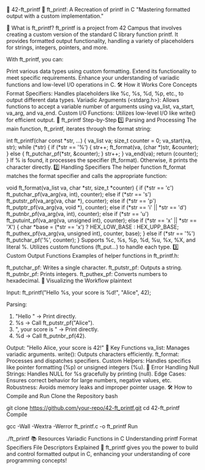 🚀 42-ft_printf
🔗 ft_printf: A Recreation of printf in C
"Mastering formatted output with a custom implementation."

🌟 What is ft_printf?
ft_printf is a project from 42 Campus that involves creating a custom version of the standard C library function printf. It provides formatted output functionality, handling a variety of placeholders for strings, integers, pointers, and more.

With ft_printf, you can:

Print various data types using custom formatting.
Extend its functionality to meet specific requirements.
Enhance your understanding of variadic functions and low-level I/O operations in C.
🛠️ How it Works
Core Concepts
Format Specifiers: Handles placeholders like %c, %s, %d, %p, etc., to output different data types.
Variadic Arguments (<stdarg.h>): Allows functions to accept a variable number of arguments using va_list, va_start, va_arg, and va_end.
Custom I/O Functions: Utilizes low-level I/O like write() for efficient output.
🧩 ft_printf Step-by-Step
1️⃣ Parsing and Processing
The main function, ft_printf, iterates through the format string:

int	ft_printf(char const *str, ...)
{
	va_list va;
	size_t counter = 0;
	va_start(va, str);
	while (*str) {
		if (*str == '%') {
			str++;
			ft_format(va, (char *)str, &counter);
		} else {
			ft_putchar_pf(*str, &counter);
		}
		str++;
	}
	va_end(va);
	return (counter);
}
If % is found, it processes the specifier (ft_format).
Otherwise, it prints the character directly.
2️⃣ Handling Specifiers
The helper function ft_format matches the format specifier and calls the appropriate function:

void	ft_format(va_list va, char *str, size_t *counter)
{
	if (*str == 'c') ft_putchar_pf(va_arg(va, int), counter);
	else if (*str == 's') ft_putstr_pf(va_arg(va, char *), counter);
	else if (*str == 'p') ft_putptr_pf(va_arg(va, void *), counter);
	else if (*str == 'i' || *str == 'd') ft_putnbr_pf(va_arg(va, int), counter);
	else if (*str == 'u') ft_putuint_pf(va_arg(va, unsigned int), counter);
	else if (*str == 'x' || *str == 'X') {
		char *base = (*str == 'x') ? HEX_LOW_BASE : HEX_UPP_BASE;
		ft_puthex_pf(va_arg(va, unsigned int), counter, base);
	} else if (*str == '%') ft_putchar_pf('%', counter);
}
Supports %c, %s, %p, %d, %u, %x, %X, and literal %.
Utilizes custom functions (ft_put...) to handle each type.
3️⃣ Custom Output Functions
Examples of helper functions in ft_printf.h:

ft_putchar_pf: Writes a single character.
ft_putstr_pf: Outputs a string.
ft_putnbr_pf: Prints integers.
ft_puthex_pf: Converts numbers to hexadecimal.
🌈 Visualizing the Workflow
plaintext

Input: ft_printf("Hello %s, your score is %d!", "Alice", 42);

Parsing: 
1. "Hello " -> Print directly.
2. %s -> Call ft_putstr_pf("Alice").
3. ", your score is " -> Print directly.
4. %d -> Call ft_putnbr_pf(42).

Output: "Hello Alice, your score is 42!"
🔑 Key Functions
va_list: Manages variadic arguments.
write(): Outputs characters efficiently.
ft_format: Processes and dispatches specifiers.
Custom Helpers: Handles specifics like pointer formatting (%p) or unsigned integers (%u).
🚨 Error Handling
Null Strings: Handles NULL for %s gracefully by printing (null).
Edge Cases: Ensures correct behavior for large numbers, negative values, etc.
Robustness: Avoids memory leaks and improper pointer usage.
🛠️ How to Compile and Run
Clone the Repository
bash

git clone https://github.com/your-repo/42-ft_printf.git
cd 42-ft_printf
Compile

gcc -Wall -Wextra -Werror ft_printf.c -o ft_printf
Run

./ft_printf
📚 Resources
Variadic Functions in C
Understanding printf Format Specifiers
File Descriptors Explained
🎉 ft_printf gives you the power to build and control formatted output in C, enhancing your understanding of core programming concepts!
